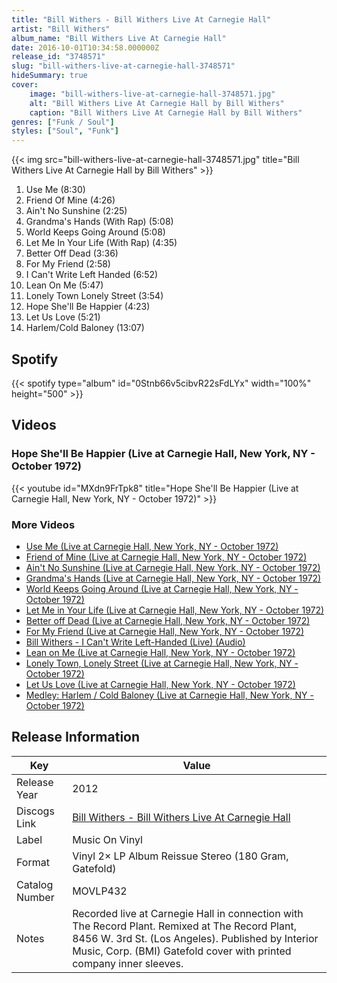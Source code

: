 ```yaml
---
title: "Bill Withers - Bill Withers Live At Carnegie Hall"
artist: "Bill Withers"
album_name: "Bill Withers Live At Carnegie Hall"
date: 2016-10-01T10:34:58.000000Z
release_id: "3748571"
slug: "bill-withers-live-at-carnegie-hall-3748571"
hideSummary: true
cover:
    image: "bill-withers-live-at-carnegie-hall-3748571.jpg"
    alt: "Bill Withers Live At Carnegie Hall by Bill Withers"
    caption: "Bill Withers Live At Carnegie Hall by Bill Withers"
genres: ["Funk / Soul"]
styles: ["Soul", "Funk"]
---
```


{{< img src="bill-withers-live-at-carnegie-hall-3748571.jpg" title="Bill Withers Live At Carnegie Hall by Bill Withers" >}}

<!-- section break -->

1. Use Me (8:30)
2. Friend Of Mine (4:26)
3. Ain't No Sunshine (2:25)
4. Grandma's Hands (With Rap) (5:08)
5. World Keeps Going Around (5:08)
6. Let Me In Your Life (With Rap) (4:35)
7. Better Off Dead (3:36)
8. For My Friend (2:58)
9. I Can't Write Left Handed (6:52)
10. Lean On Me (5:47)
11. Lonely Town Lonely Street (3:54)
12. Hope She'll Be Happier (4:23)
13. Let Us Love (5:21)
14. Harlem/Cold Baloney (13:07)

<!-- section break -->


## Spotify
{{< spotify type="album" id="0Stnb66v5cibvR22sFdLYx" width="100%" height="500" >}}



## Videos
### Hope She'll Be Happier (Live at Carnegie Hall, New York, NY - October 1972)
{{< youtube id="MXdn9FrTpk8" title="Hope She'll Be Happier (Live at Carnegie Hall, New York, NY - October 1972)" >}}<br>

### More Videos

- [Use Me (Live at Carnegie Hall, New York, NY - October 1972)](https://www.youtube.com/watch?v=fSqtPjpKb6k)
- [Friend of Mine (Live at Carnegie Hall, New York, NY - October 1972)](https://www.youtube.com/watch?v=LXIe92-eQCg)
- [Ain't No Sunshine (Live at Carnegie Hall, New York, NY - October 1972)](https://www.youtube.com/watch?v=oHoM2i804QI)
- [Grandma's Hands (Live at Carnegie Hall, New York, NY - October 1972)](https://www.youtube.com/watch?v=erARI_f9AvA)
- [World Keeps Going Around (Live at Carnegie Hall, New York, NY - October 1972)](https://www.youtube.com/watch?v=hwFz7--6e2w)
- [Let Me in Your Life (Live at Carnegie Hall, New York, NY - October 1972)](https://www.youtube.com/watch?v=EiVnd1DwSHA)
- [Better off Dead (Live at Carnegie Hall, New York, NY - October 1972)](https://www.youtube.com/watch?v=-jpP9pUdiyk)
- [For My Friend (Live at Carnegie Hall, New York, NY - October 1972)](https://www.youtube.com/watch?v=aD337fVyAXk)
- [Bill Withers - I Can't Write Left-Handed (Live) (Audio)](https://www.youtube.com/watch?v=__4_fCgjI74)
- [Lean on Me (Live at Carnegie Hall, New York, NY - October 1972)](https://www.youtube.com/watch?v=tXcCav4zyJI)
- [Lonely Town, Lonely Street (Live at Carnegie Hall, New York, NY - October 1972)](https://www.youtube.com/watch?v=Fa65k3eWj8o)
- [Let Us Love (Live at Carnegie Hall, New York, NY - October 1972)](https://www.youtube.com/watch?v=vOfSxkgX8XM)
- [Medley: Harlem / Cold Baloney (Live at Carnegie Hall, New York, NY - October 1972)](https://www.youtube.com/watch?v=S00jJdAYVoU)


## Release Information
|  Key           | Value                                                |
| ---------------| ---------------------------------------------------- |
| Release Year   | 2012                                   |
| Discogs Link   | [Bill Withers - Bill Withers Live At Carnegie Hall](https://www.discogs.com/release/3748571-Bill-Withers-Bill-Withers-Live-At-Carnegie-Hall) |
| Label          | Music On Vinyl |
| Format         | Vinyl 2× LP Album Reissue Stereo (180 Gram, Gatefold) |
| Catalog Number | MOVLP432 |
| Notes | Recorded live at Carnegie Hall in connection with The Record Plant. Remixed at The Record Plant, 8456 W. 3rd St. (Los Angeles).  Published by Interior Music, Corp. (BMI)    Gatefold cover with printed company inner sleeves.   |